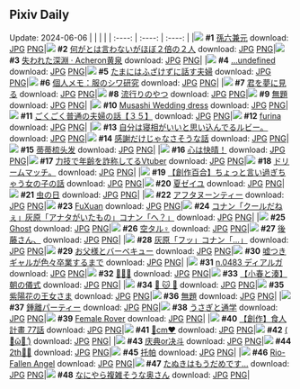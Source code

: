 ## Pixiv Daily
Update: 2024-06-06
|      |      |      |
| :----: | :----: | :----: |
|![](https://pixiv.microyu.workers.dev/c/240x480/img-master/img/2024/06/04/00/00/22/119323498_p0_master1200.jpg) **#1** [孫六兼元](https://www.pixiv.net/artworks/119323498) download: [JPG](https://pixiv.microyu.workers.dev/img-original/img/2024/06/04/00/00/22/119323498_p0.jpg) [PNG](https://pixiv.microyu.workers.dev/img-original/img/2024/06/04/00/00/22/119323498_p0.png)|![](https://pixiv.microyu.workers.dev/c/240x480/img-master/img/2024/06/04/00/00/38/119323553_p0_master1200.jpg) **#2** [何がとは言わないがほぼ２倍の２人](https://www.pixiv.net/artworks/119323553) download: [JPG](https://pixiv.microyu.workers.dev/img-original/img/2024/06/04/00/00/38/119323553_p0.jpg) [PNG](https://pixiv.microyu.workers.dev/img-original/img/2024/06/04/00/00/38/119323553_p0.png)|![](https://pixiv.microyu.workers.dev/c/240x480/img-master/img/2024/06/04/00/00/21/119323491_p0_master1200.jpg) **#3** [失われた深淵 · Acheron黄泉](https://www.pixiv.net/artworks/119323491) download: [JPG](https://pixiv.microyu.workers.dev/img-original/img/2024/06/04/00/00/21/119323491_p0.jpg) [PNG](https://pixiv.microyu.workers.dev/img-original/img/2024/06/04/00/00/21/119323491_p0.png)|
|![](https://pixiv.microyu.workers.dev/c/240x480/img-master/img/2024/06/04/00/00/41/119323564_p0_master1200.jpg) **#4** […undefined](https://www.pixiv.net/artworks/119323564) download: [JPG](https://pixiv.microyu.workers.dev/img-original/img/2024/06/04/00/00/41/119323564_p0.jpg) [PNG](https://pixiv.microyu.workers.dev/img-original/img/2024/06/04/00/00/41/119323564_p0.png)|![](https://pixiv.microyu.workers.dev/c/240x480/img-master/img/2024/06/04/00/09/31/119324039_p0_master1200.jpg) **#5** [たまにはふざけずに話す夫婦](https://www.pixiv.net/artworks/119324039) download: [JPG](https://pixiv.microyu.workers.dev/img-original/img/2024/06/04/00/09/31/119324039_p0.jpg) [PNG](https://pixiv.microyu.workers.dev/img-original/img/2024/06/04/00/09/31/119324039_p0.png)|![](https://pixiv.microyu.workers.dev/c/240x480/img-master/img/2024/06/04/06/00/10/119329690_p0_master1200.jpg) **#6** [個人メモ：服のシワ研究](https://www.pixiv.net/artworks/119329690) download: [JPG](https://pixiv.microyu.workers.dev/img-original/img/2024/06/04/06/00/10/119329690_p0.jpg) [PNG](https://pixiv.microyu.workers.dev/img-original/img/2024/06/04/06/00/10/119329690_p0.png)|
|![](https://pixiv.microyu.workers.dev/c/240x480/img-master/img/2024/06/05/00/00/27/119350687_p0_master1200.jpg) **#7** [君を夢に見る](https://www.pixiv.net/artworks/119350687) download: [JPG](https://pixiv.microyu.workers.dev/img-original/img/2024/06/05/00/00/27/119350687_p0.jpg) [PNG](https://pixiv.microyu.workers.dev/img-original/img/2024/06/05/00/00/27/119350687_p0.png)|![](https://pixiv.microyu.workers.dev/c/240x480/img-master/img/2024/06/04/20/25/15/119343655_p0_master1200.jpg) **#8** [流行りのやつ](https://www.pixiv.net/artworks/119343655) download: [JPG](https://pixiv.microyu.workers.dev/img-original/img/2024/06/04/20/25/15/119343655_p0.jpg) [PNG](https://pixiv.microyu.workers.dev/img-original/img/2024/06/04/20/25/15/119343655_p0.png)|![](https://pixiv.microyu.workers.dev/c/240x480/img-master/img/2024/06/04/03/03/43/119327806_p0_master1200.jpg) **#9** [無題](https://www.pixiv.net/artworks/119327806) download: [JPG](https://pixiv.microyu.workers.dev/img-original/img/2024/06/04/03/03/43/119327806_p0.jpg) [PNG](https://pixiv.microyu.workers.dev/img-original/img/2024/06/04/03/03/43/119327806_p0.png)|
|![](https://pixiv.microyu.workers.dev/c/240x480/img-master/img/2024/06/04/15/11/22/119337143_p0_master1200.jpg) **#10** [Musashi Wedding dress](https://www.pixiv.net/artworks/119337143) download: [JPG](https://pixiv.microyu.workers.dev/img-original/img/2024/06/04/15/11/22/119337143_p0.jpg) [PNG](https://pixiv.microyu.workers.dev/img-original/img/2024/06/04/15/11/22/119337143_p0.png)|![](https://pixiv.microyu.workers.dev/c/240x480/img-master/img/2024/06/05/17/00/12/119366310_p0_master1200.jpg) **#11** [ごくごく普通の夫婦の話【３５】](https://www.pixiv.net/artworks/119366310) download: [JPG](https://pixiv.microyu.workers.dev/img-original/img/2024/06/05/17/00/12/119366310_p0.jpg) [PNG](https://pixiv.microyu.workers.dev/img-original/img/2024/06/05/17/00/12/119366310_p0.png)|![](https://pixiv.microyu.workers.dev/c/240x480/img-master/img/2024/06/04/13/21/15/119335630_p0_master1200.jpg) **#12** [furina](https://www.pixiv.net/artworks/119335630) download: [JPG](https://pixiv.microyu.workers.dev/img-original/img/2024/06/04/13/21/15/119335630_p0.jpg) [PNG](https://pixiv.microyu.workers.dev/img-original/img/2024/06/04/13/21/15/119335630_p0.png)|
|![](https://pixiv.microyu.workers.dev/c/240x480/img-master/img/2024/06/05/17/36/19/119367043_p0_master1200.jpg) **#13** [自分は寝相がいいと思い込んでるルビー。](https://www.pixiv.net/artworks/119367043) download: [JPG](https://pixiv.microyu.workers.dev/img-original/img/2024/06/05/17/36/19/119367043_p0.jpg) [PNG](https://pixiv.microyu.workers.dev/img-original/img/2024/06/05/17/36/19/119367043_p0.png)|![](https://pixiv.microyu.workers.dev/c/240x480/img-master/img/2024/06/05/18/27/01/119368242_p0_master1200.jpg) **#14** [感謝だけじゃなさそうな話](https://www.pixiv.net/artworks/119368242) download: [JPG](https://pixiv.microyu.workers.dev/img-original/img/2024/06/05/18/27/01/119368242_p0.jpg) [PNG](https://pixiv.microyu.workers.dev/img-original/img/2024/06/05/18/27/01/119368242_p0.png)|![](https://pixiv.microyu.workers.dev/c/240x480/img-master/img/2024/06/05/13/11/58/119362761_p0_master1200.jpg) **#15** [蒂蒂梳头发](https://www.pixiv.net/artworks/119362761) download: [JPG](https://pixiv.microyu.workers.dev/img-original/img/2024/06/05/13/11/58/119362761_p0.jpg) [PNG](https://pixiv.microyu.workers.dev/img-original/img/2024/06/05/13/11/58/119362761_p0.png)|
|![](https://pixiv.microyu.workers.dev/c/240x480/img-master/img/2024/06/04/01/07/13/119325790_p0_master1200.jpg) **#16** [心は快晴！](https://www.pixiv.net/artworks/119325790) download: [JPG](https://pixiv.microyu.workers.dev/img-original/img/2024/06/04/01/07/13/119325790_p0.jpg) [PNG](https://pixiv.microyu.workers.dev/img-original/img/2024/06/04/01/07/13/119325790_p0.png)|![](https://pixiv.microyu.workers.dev/c/240x480/img-master/img/2024/06/04/20/12/14/119343305_p0_master1200.jpg) **#17** [力技で年齢を詐称してるVtuber](https://www.pixiv.net/artworks/119343305) download: [JPG](https://pixiv.microyu.workers.dev/img-original/img/2024/06/04/20/12/14/119343305_p0.jpg) [PNG](https://pixiv.microyu.workers.dev/img-original/img/2024/06/04/20/12/14/119343305_p0.png)|![](https://pixiv.microyu.workers.dev/c/240x480/img-master/img/2024/06/05/00/42/58/119352214_p0_master1200.jpg) **#18** [ドリームマッチ。](https://www.pixiv.net/artworks/119352214) download: [JPG](https://pixiv.microyu.workers.dev/img-original/img/2024/06/05/00/42/58/119352214_p0.jpg) [PNG](https://pixiv.microyu.workers.dev/img-original/img/2024/06/05/00/42/58/119352214_p0.png)|
|![](https://pixiv.microyu.workers.dev/c/240x480/img-master/img/2024/06/05/18/31/45/119368376_p0_master1200.jpg) **#19** [【創作百合】ちょっと言い過ぎちゃう女の子の話](https://www.pixiv.net/artworks/119368376) download: [JPG](https://pixiv.microyu.workers.dev/img-original/img/2024/06/05/18/31/45/119368376_p0.jpg) [PNG](https://pixiv.microyu.workers.dev/img-original/img/2024/06/05/18/31/45/119368376_p0.png)|![](https://pixiv.microyu.workers.dev/c/240x480/img-master/img/2024/06/04/23/50/43/119350306_p0_master1200.jpg) **#20** [夏ゼイユ](https://www.pixiv.net/artworks/119350306) download: [JPG](https://pixiv.microyu.workers.dev/img-original/img/2024/06/04/23/50/43/119350306_p0.jpg) [PNG](https://pixiv.microyu.workers.dev/img-original/img/2024/06/04/23/50/43/119350306_p0.png)|![](https://pixiv.microyu.workers.dev/c/240x480/img-master/img/2024/06/04/03/20/55/119328029_p0_master1200.jpg) **#21** [虫の日](https://www.pixiv.net/artworks/119328029) download: [JPG](https://pixiv.microyu.workers.dev/img-original/img/2024/06/04/03/20/55/119328029_p0.jpg) [PNG](https://pixiv.microyu.workers.dev/img-original/img/2024/06/04/03/20/55/119328029_p0.png)|
|![](https://pixiv.microyu.workers.dev/c/240x480/img-master/img/2024/06/04/11/16/59/119333613_p0_master1200.jpg) **#22** [アフタヌーンティー](https://www.pixiv.net/artworks/119333613) download: [JPG](https://pixiv.microyu.workers.dev/img-original/img/2024/06/04/11/16/59/119333613_p0.jpg) [PNG](https://pixiv.microyu.workers.dev/img-original/img/2024/06/04/11/16/59/119333613_p0.png)|![](https://pixiv.microyu.workers.dev/c/240x480/img-master/img/2024/06/04/00/00/10/119323437_p0_master1200.jpg) **#23** [FuXuan](https://www.pixiv.net/artworks/119323437) download: [JPG](https://pixiv.microyu.workers.dev/img-original/img/2024/06/04/00/00/10/119323437_p0.jpg) [PNG](https://pixiv.microyu.workers.dev/img-original/img/2024/06/04/00/00/10/119323437_p0.png)|![](https://pixiv.microyu.workers.dev/c/240x480/img-master/img/2024/06/05/10/00/18/119359974_p0_master1200.jpg) **#24** [コナン「クールだねぇ」灰原「アナタがいたもの」コナン「へ？」](https://www.pixiv.net/artworks/119359974) download: [JPG](https://pixiv.microyu.workers.dev/img-original/img/2024/06/05/10/00/18/119359974_p0.jpg) [PNG](https://pixiv.microyu.workers.dev/img-original/img/2024/06/05/10/00/18/119359974_p0.png)|
|![](https://pixiv.microyu.workers.dev/c/240x480/img-master/img/2024/06/04/20/18/59/119343474_p0_master1200.jpg) **#25** [Ghost](https://www.pixiv.net/artworks/119343474) download: [JPG](https://pixiv.microyu.workers.dev/img-original/img/2024/06/04/20/18/59/119343474_p0.jpg) [PNG](https://pixiv.microyu.workers.dev/img-original/img/2024/06/04/20/18/59/119343474_p0.png)|![](https://pixiv.microyu.workers.dev/c/240x480/img-master/img/2024/06/05/00/53/54/119352478_p0_master1200.jpg) **#26** [空タル♀](https://www.pixiv.net/artworks/119352478) download: [JPG](https://pixiv.microyu.workers.dev/img-original/img/2024/06/05/00/53/54/119352478_p0.jpg) [PNG](https://pixiv.microyu.workers.dev/img-original/img/2024/06/05/00/53/54/119352478_p0.png)|![](https://pixiv.microyu.workers.dev/c/240x480/img-master/img/2024/06/04/17/17/54/119339125_p0_master1200.jpg) **#27** [後藤さん、](https://www.pixiv.net/artworks/119339125) download: [JPG](https://pixiv.microyu.workers.dev/img-original/img/2024/06/04/17/17/54/119339125_p0.jpg) [PNG](https://pixiv.microyu.workers.dev/img-original/img/2024/06/04/17/17/54/119339125_p0.png)|
|![](https://pixiv.microyu.workers.dev/c/240x480/img-master/img/2024/06/04/17/13/54/119339043_p0_master1200.jpg) **#28** [灰原「フッ」コナン「…」](https://www.pixiv.net/artworks/119339043) download: [JPG](https://pixiv.microyu.workers.dev/img-original/img/2024/06/04/17/13/54/119339043_p0.jpg) [PNG](https://pixiv.microyu.workers.dev/img-original/img/2024/06/04/17/13/54/119339043_p0.png)|![](https://pixiv.microyu.workers.dev/c/240x480/img-master/img/2024/06/04/00/04/03/119323817_p0_master1200.jpg) **#29** [お父様とバーベキュー](https://www.pixiv.net/artworks/119323817) download: [JPG](https://pixiv.microyu.workers.dev/img-original/img/2024/06/04/00/04/03/119323817_p0.jpg) [PNG](https://pixiv.microyu.workers.dev/img-original/img/2024/06/04/00/04/03/119323817_p0.png)|![](https://pixiv.microyu.workers.dev/c/240x480/img-master/img/2024/06/04/21/35/04/119345911_p0_master1200.jpg) **#30** [嘘つきギャルが色々卒業するまで](https://www.pixiv.net/artworks/119345911) download: [JPG](https://pixiv.microyu.workers.dev/img-original/img/2024/06/04/21/35/04/119345911_p0.jpg) [PNG](https://pixiv.microyu.workers.dev/img-original/img/2024/06/04/21/35/04/119345911_p0.png)|
|![](https://pixiv.microyu.workers.dev/c/240x480/img-master/img/2024/06/04/00/07/13/119323961_p0_master1200.jpg) **#31** [n.0483 ディアルガ](https://www.pixiv.net/artworks/119323961) download: [JPG](https://pixiv.microyu.workers.dev/img-original/img/2024/06/04/00/07/13/119323961_p0.jpg) [PNG](https://pixiv.microyu.workers.dev/img-original/img/2024/06/04/00/07/13/119323961_p0.png)|![](https://pixiv.microyu.workers.dev/c/240x480/img-master/img/2024/06/04/00/00/14/119323464_p0_master1200.jpg) **#32** [🌼🌼🌼](https://www.pixiv.net/artworks/119323464) download: [JPG](https://pixiv.microyu.workers.dev/img-original/img/2024/06/04/00/00/14/119323464_p0.jpg) [PNG](https://pixiv.microyu.workers.dev/img-original/img/2024/06/04/00/00/14/119323464_p0.png)|![](https://pixiv.microyu.workers.dev/c/240x480/img-master/img/2024/06/04/21/59/19/119346652_p0_master1200.jpg) **#33** [【小春と湊】朝の儀式](https://www.pixiv.net/artworks/119346652) download: [JPG](https://pixiv.microyu.workers.dev/img-original/img/2024/06/04/21/59/19/119346652_p0.jpg) [PNG](https://pixiv.microyu.workers.dev/img-original/img/2024/06/04/21/59/19/119346652_p0.png)|
|![](https://pixiv.microyu.workers.dev/c/240x480/img-master/img/2024/06/04/12/58/14/119335303_p0_master1200.jpg) **#34** [🐶 🐱 🐶](https://www.pixiv.net/artworks/119335303) download: [JPG](https://pixiv.microyu.workers.dev/img-original/img/2024/06/04/12/58/14/119335303_p0.jpg) [PNG](https://pixiv.microyu.workers.dev/img-original/img/2024/06/04/12/58/14/119335303_p0.png)|![](https://pixiv.microyu.workers.dev/c/240x480/img-master/img/2024/06/05/00/00/35/119350723_p0_master1200.jpg) **#35** [紫陽花の王女さま](https://www.pixiv.net/artworks/119350723) download: [JPG](https://pixiv.microyu.workers.dev/img-original/img/2024/06/05/00/00/35/119350723_p0.jpg) [PNG](https://pixiv.microyu.workers.dev/img-original/img/2024/06/05/00/00/35/119350723_p0.png)|![](https://pixiv.microyu.workers.dev/c/240x480/img-master/img/2024/06/04/00/16/56/119324269_p0_master1200.jpg) **#36** [無題](https://www.pixiv.net/artworks/119324269) download: [JPG](https://pixiv.microyu.workers.dev/img-original/img/2024/06/04/00/16/56/119324269_p0.jpg) [PNG](https://pixiv.microyu.workers.dev/img-original/img/2024/06/04/00/16/56/119324269_p0.png)|
|![](https://pixiv.microyu.workers.dev/c/240x480/img-master/img/2024/06/04/10/53/20/119333283_p0_master1200.jpg) **#37** [鍾離パーティー](https://www.pixiv.net/artworks/119333283) download: [JPG](https://pixiv.microyu.workers.dev/img-original/img/2024/06/04/10/53/20/119333283_p0.jpg) [PNG](https://pixiv.microyu.workers.dev/img-original/img/2024/06/04/10/53/20/119333283_p0.png)|![](https://pixiv.microyu.workers.dev/c/240x480/img-master/img/2024/06/04/06/10/30/119329803_p0_master1200.jpg) **#38** [うさぎと通学](https://www.pixiv.net/artworks/119329803) download: [JPG](https://pixiv.microyu.workers.dev/img-original/img/2024/06/04/06/10/30/119329803_p0.jpg) [PNG](https://pixiv.microyu.workers.dev/img-original/img/2024/06/04/06/10/30/119329803_p0.png)|![](https://pixiv.microyu.workers.dev/c/240x480/img-master/img/2024/06/04/02/16/49/119327161_p0_master1200.jpg) **#39** [Female Rover](https://www.pixiv.net/artworks/119327161) download: [JPG](https://pixiv.microyu.workers.dev/img-original/img/2024/06/04/02/16/49/119327161_p0.jpg) [PNG](https://pixiv.microyu.workers.dev/img-original/img/2024/06/04/02/16/49/119327161_p0.png)|
|![](https://pixiv.microyu.workers.dev/c/240x480/img-master/img/2024/06/05/17/00/31/119366343_p0_master1200.jpg) **#40** [【創作】食人計畫 77話](https://www.pixiv.net/artworks/119366343) download: [JPG](https://pixiv.microyu.workers.dev/img-original/img/2024/06/05/17/00/31/119366343_p0.jpg) [PNG](https://pixiv.microyu.workers.dev/img-original/img/2024/06/05/17/00/31/119366343_p0.png)|![](https://pixiv.microyu.workers.dev/c/240x480/img-master/img/2024/06/04/20/42/58/119344216_p0_master1200.jpg) **#41** [🔷cm❤️](https://www.pixiv.net/artworks/119344216) download: [JPG](https://pixiv.microyu.workers.dev/img-original/img/2024/06/04/20/42/58/119344216_p0.jpg) [PNG](https://pixiv.microyu.workers.dev/img-original/img/2024/06/04/20/42/58/119344216_p0.png)|![](https://pixiv.microyu.workers.dev/c/240x480/img-master/img/2024/06/05/12/17/36/119361883_p0_master1200.jpg) **#42** [(  ･᷅ὢ･᷄  )](https://www.pixiv.net/artworks/119361883) download: [JPG](https://pixiv.microyu.workers.dev/img-original/img/2024/06/05/12/17/36/119361883_p0.jpg) [PNG](https://pixiv.microyu.workers.dev/img-original/img/2024/06/05/12/17/36/119361883_p0.png)|
|![](https://pixiv.microyu.workers.dev/c/240x480/img-master/img/2024/06/05/12/45/48/119362357_p0_master1200.jpg) **#43** [庆典or决斗](https://www.pixiv.net/artworks/119362357) download: [JPG](https://pixiv.microyu.workers.dev/img-original/img/2024/06/05/12/45/48/119362357_p0.jpg) [PNG](https://pixiv.microyu.workers.dev/img-original/img/2024/06/05/12/45/48/119362357_p0.png)|![](https://pixiv.microyu.workers.dev/c/240x480/img-master/img/2024/06/04/00/43/37/119325095_p0_master1200.jpg) **#44** [2th💎🦈](https://www.pixiv.net/artworks/119325095) download: [JPG](https://pixiv.microyu.workers.dev/img-original/img/2024/06/04/00/43/37/119325095_p0.jpg) [PNG](https://pixiv.microyu.workers.dev/img-original/img/2024/06/04/00/43/37/119325095_p0.png)|![](https://pixiv.microyu.workers.dev/c/240x480/img-master/img/2024/06/05/18/00/08/119367533_p0_master1200.jpg) **#45** [托帕](https://www.pixiv.net/artworks/119367533) download: [JPG](https://pixiv.microyu.workers.dev/img-original/img/2024/06/05/18/00/08/119367533_p0.jpg) [PNG](https://pixiv.microyu.workers.dev/img-original/img/2024/06/05/18/00/08/119367533_p0.png)|
|![](https://pixiv.microyu.workers.dev/c/240x480/img-master/img/2024/06/04/22/52/26/119348477_p0_master1200.jpg) **#46** [Rio- Fallen Angel](https://www.pixiv.net/artworks/119348477) download: [JPG](https://pixiv.microyu.workers.dev/img-original/img/2024/06/04/22/52/26/119348477_p0.jpg) [PNG](https://pixiv.microyu.workers.dev/img-original/img/2024/06/04/22/52/26/119348477_p0.png)|![](https://pixiv.microyu.workers.dev/c/240x480/img-master/img/2024/06/05/12/18/25/119361897_p0_master1200.jpg) **#47** [たぬきはもうだめです…](https://www.pixiv.net/artworks/119361897) download: [JPG](https://pixiv.microyu.workers.dev/img-original/img/2024/06/05/12/18/25/119361897_p0.jpg) [PNG](https://pixiv.microyu.workers.dev/img-original/img/2024/06/05/12/18/25/119361897_p0.png)|![](https://pixiv.microyu.workers.dev/c/240x480/img-master/img/2024/06/05/00/09/11/119351192_p0_master1200.jpg) **#48** [なにやら複雑そうな奥さん](https://www.pixiv.net/artworks/119351192) download: [JPG](https://pixiv.microyu.workers.dev/img-original/img/2024/06/05/00/09/11/119351192_p0.jpg) [PNG](https://pixiv.microyu.workers.dev/img-original/img/2024/06/05/00/09/11/119351192_p0.png)|
